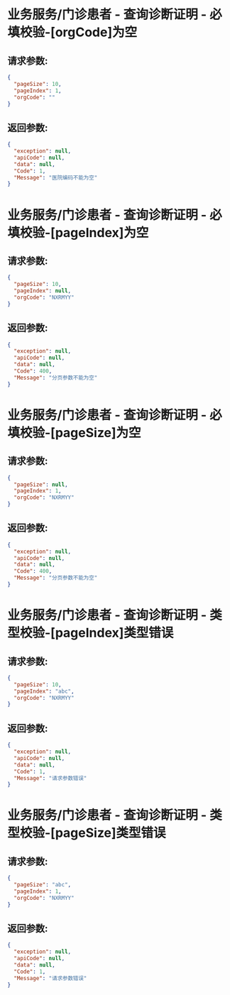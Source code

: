 
# 业务服务/门诊患者 - 查询诊断证明 - 必填校验-[orgCode]为空
## 请求参数:
``` json
{
  "pageSize": 10,
  "pageIndex": 1,
  "orgCode": ""
}
```
## 返回参数:
``` json
{
  "exception": null,
  "apiCode": null,
  "data": null,
  "Code": 1,
  "Message": "医院编码不能为空"
}
```
# 业务服务/门诊患者 - 查询诊断证明 - 必填校验-[pageIndex]为空
## 请求参数:
``` json
{
  "pageSize": 10,
  "pageIndex": null,
  "orgCode": "NXRMYY"
}
```
## 返回参数:
``` json
{
  "exception": null,
  "apiCode": null,
  "data": null,
  "Code": 400,
  "Message": "分页参数不能为空"
}
```
# 业务服务/门诊患者 - 查询诊断证明 - 必填校验-[pageSize]为空
## 请求参数:
``` json
{
  "pageSize": null,
  "pageIndex": 1,
  "orgCode": "NXRMYY"
}
```
## 返回参数:
``` json
{
  "exception": null,
  "apiCode": null,
  "data": null,
  "Code": 400,
  "Message": "分页参数不能为空"
}
```
# 业务服务/门诊患者 - 查询诊断证明 - 类型校验-[pageIndex]类型错误
## 请求参数:
``` json
{
  "pageSize": 10,
  "pageIndex": "abc",
  "orgCode": "NXRMYY"
}
```
## 返回参数:
``` json
{
  "exception": null,
  "apiCode": null,
  "data": null,
  "Code": 1,
  "Message": "请求参数错误"
}
```
# 业务服务/门诊患者 - 查询诊断证明 - 类型校验-[pageSize]类型错误
## 请求参数:
``` json
{
  "pageSize": "abc",
  "pageIndex": 1,
  "orgCode": "NXRMYY"
}
```
## 返回参数:
``` json
{
  "exception": null,
  "apiCode": null,
  "data": null,
  "Code": 1,
  "Message": "请求参数错误"
}
```